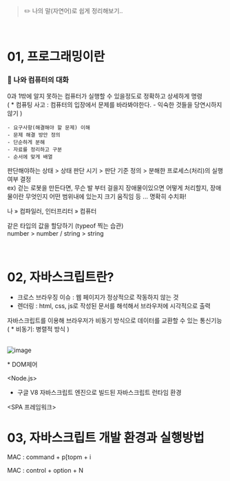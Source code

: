 > ✏️ 나의 말(자연어)로 쉽게 정리해보기..
<br/>

# 01, 프로그래밍이란
### 💬 나와 컴퓨터의 대화 
0과 1밖에 알지 못하는 컴퓨터가 실행할 수 있을정도로 정확하고 상세하게 명령 <br/>
( * 컴퓨팅 사고 : 컴퓨터의 입장에서 문제를 바라봐야한다. - 익숙한 것들을 당연시하지 않기 )
```
- 요구사항(해결해야 할 문제) 이해
- 문제 해결 방안 정의
- 단순하게 분해
- 자료를 정리하고 구분
- 순서에 맞게 배열
```

판단해야하는 상태 > 상태 판단 시기 > 판단 기준 정의 > 분해한 프로세스(처리)의 실행 여부 결정 <br/>
ex) 걷는 로봇을 만든다면, 무슨 발 부터 걸을지 장애물이있으면 어떻게 처리할지, 장애물이란 무엇인지 어떤 범위내에 있는지 크기 움직임 등 ... 명확히 수치화!

나 » 컴파일러, 인터프리터 » 컴퓨터

같은 타입의 값을 할당하기 (typeof 찍는 습관) <br/>
number > number / string > string

<br/>

# 02, 자바스크립트란?
* 크로스 브라우징 이슈 : 웹 페이지가 정상적으로 작동하지 않는 것
* 렌더링 : html, css, js로 작성된 문서를 해석해서 브라우저에 시각적으로 출력

<Ajax>
자바스크립트를 이용해 브라우저가 비동기 방식으로 데이터를 교환할 수 있는 통신기능 <br/>
( * 비동기: 병렬적 방식 )
  
<br/>
<br/>
  
![image](https://github.com/mobi-community/mobi-2th-book-study/assets/134191815/69ac68be-1cda-4c2e-83f2-6ab7e7c679cf)


<jQuery>
* DOM제어

<Node.js>
* 구글 V8 자바스크립트 엔진으로 빌드된 자바스크립트 런타임 환경

<SPA 프레임워크>




# 03, 자바스크립트 개발 환경과 실행방법

MAC : command + p[topm + i

<VSCODE>
MAC : control + option + N


